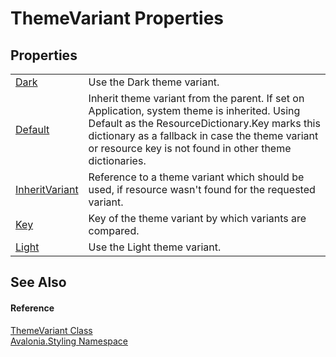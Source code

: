 # ThemeVariant Properties




## Properties
<table>
<tr>
<td><a href="P_Avalonia_Styling_ThemeVariant_Dark">Dark</a></td>
<td>Use the Dark theme variant.</td>
</tr>
<tr>
<td><a href="P_Avalonia_Styling_ThemeVariant_Default">Default</a></td>
<td>Inherit theme variant from the parent. If set on Application, system theme is inherited. Using Default as the ResourceDictionary.Key marks this dictionary as a fallback in case the theme variant or resource key is not found in other theme dictionaries.</td>
</tr>
<tr>
<td><a href="P_Avalonia_Styling_ThemeVariant_InheritVariant">InheritVariant</a></td>
<td>Reference to a theme variant which should be used, if resource wasn't found for the requested variant.</td>
</tr>
<tr>
<td><a href="P_Avalonia_Styling_ThemeVariant_Key">Key</a></td>
<td>Key of the theme variant by which variants are compared.</td>
</tr>
<tr>
<td><a href="P_Avalonia_Styling_ThemeVariant_Light">Light</a></td>
<td>Use the Light theme variant.</td>
</tr>
</table>

## See Also


#### Reference
<a href="T_Avalonia_Styling_ThemeVariant">ThemeVariant Class</a>  
<a href="N_Avalonia_Styling">Avalonia.Styling Namespace</a>  

